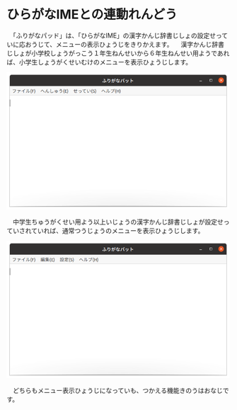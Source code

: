 # ひらがなIMEとの￹連動￺れんどう￻

　「ふりがなパッド」は、「ひらがなIME」の￹漢字￺かんじ￻￹辞書￺じしょ￻の￹設定￺せってい￻に￹応￺おう￻じて、メニューの￹表示￺ひょうじ￻をきりかえます。
　￹漢字￺かんじ￻￹辞書￺じしょ￻が￹小学校￺しょうがっこう￻１￹年生￺ねんせい￻から６￹年生￺ねんせい￻￹用￺よう￻であれば、￹小学生￺しょうがくせい￻むけのメニューを￹表示￺ひょうじ￻します。

![￹小学生￺しょうがくせい￻むけメニュー](kids.png)

　￹中学生￺ちゅうがくせい￻￹用￺よう￻￹以上￺いじょう￻の￹漢字￺かんじ￻￹辞書￺じしょ￻が￹設定￺せってい￻されていれば、￹通常￺つうじょう￻のメニューを￹表示￺ひょうじ￻します。

![￹標準￺ひょうじゅん￻メニュー](normal.png)

　どちらもメニュー￹表示￺ひょうじ￻になっていも、つかえる￹機能￺きのう￻はおなじです。
